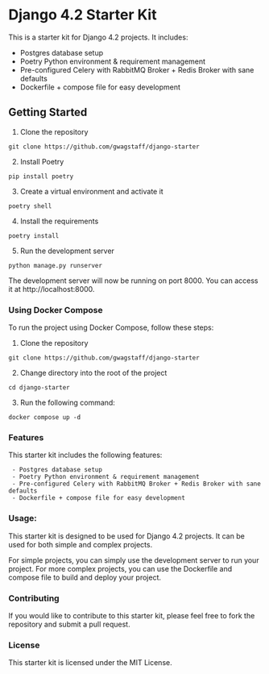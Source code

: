 # Django 4.2 Starter Kit

This is a starter kit for Django 4.2 projects. It includes:

* Postgres database setup
* Poetry Python environment & requirement management
* Pre-configured Celery with RabbitMQ Broker + Redis Broker with sane defaults
* Dockerfile + compose file for easy development

## Getting Started

1. Clone the repository
```
git clone https://github.com/gwagstaff/django-starter
```
2. Install Poetry
```
pip install poetry
```
3. Create a virtual environment and activate it
```
poetry shell
```
4. Install the requirements
```
poetry install
```
5. Run the development server
```
python manage.py runserver
```

The development server will now be running on port 8000. You can access it at http://localhost:8000.

### Using Docker Compose

To run the project using Docker Compose, follow these steps:

1. Clone the repository
```
git clone https://github.com/gwagstaff/django-starter
```
2. Change directory into the root of the project
```
cd django-starter
```
3. Run the following command:
```
docker compose up -d
```

### Features

This starter kit includes the following features:

     - Postgres database setup
     - Poetry Python environment & requirement management
     - Pre-configured Celery with RabbitMQ Broker + Redis Broker with sane defaults
     - Dockerfile + compose file for easy development

### Usage:

This starter kit is designed to be used for Django 4.2 projects. It can be used for both simple and complex projects.

For simple projects, you can simply use the development server to run your project. For more complex projects, you can use the Dockerfile and compose file to build and deploy your project.
### Contributing

If you would like to contribute to this starter kit, please feel free to fork the repository and submit a pull request.
### License

This starter kit is licensed under the MIT License.
